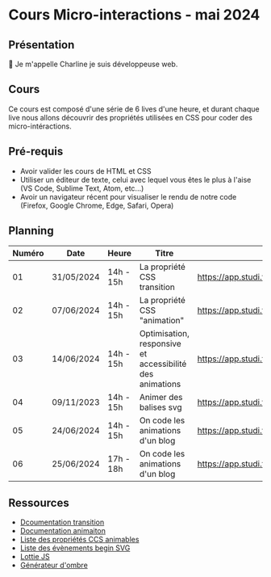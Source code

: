 # Cours Micro-interactions - mai 2024

## Présentation

👋 Je m'appelle Charline je suis développeuse web.

## Cours

Ce cours est composé d'une série de 6 lives d'une heure, et durant chaque live nous allons découvrir des propriétés utilisées en CSS pour coder des micro-intéractions.

## Pré-requis

- Avoir valider les cours de HTML et CSS
- Utiliser un éditeur de texte, celui avec lequel vous êtes le plus à l'aise (VS Code, Sublime Text, Atom, etc...)
- Avoir un navigateur récent pour visualiser le rendu de notre code (Firefox, Google Chrome, Edge, Safari, Opera)

## Planning

| Numéro | Date       | Heure     | Titre                                                    | Replay                                                                                  |
| ------ | ---------- | --------- | -------------------------------------------------------- | --------------------------------------------------------------------------------------- |
| 01     | 31/05/2024 | 14h - 15h | La propriété CSS transition                              | https://app.studi.fr/v3/events/69368/replay                                             |
| 02     | 07/06/2024 | 14h - 15h | La propriété CSS "animation"                             | https://app.studi.fr/v3/events/69369/detailshttps://app.studi.fr/v3/events/69369/replay |
| 03     | 14/06/2024 | 14h - 15h | Optimisation, responsive et accessibilité des animations | https://app.studi.fr/v3/events/69373/replay                                             |
| 04     | 09/11/2023 | 14h - 15h | Animer des balises svg                                   | https://app.studi.fr/v3/events/69372/replay                                             |
| 05     | 24/06/2024 | 14h - 15h | On code les animations d'un blog                         | https://app.studi.fr/v3/events/69370/replay                                             |
| 06     | 25/06/2024 | 17h - 18h | On code les animations d'un blog                         | https://app.studi.fr/v3/events/69371/replay                                             |

## Ressources

- [Dcoumentation transition](https://developer.mozilla.org/fr/docs/Web/CSS/transition)
- [Documentation animaiton](https://developer.mozilla.org/fr/docs/Web/CSS/animation)
- [Liste des propriétés CCS animables](https://developer.mozilla.org/fr/docs/Web/CSS/CSS_animated_properties)
- [Liste des évènements begin SVG](https://developer.mozilla.org/en-US/docs/Web/SVG/Attribute/begin)
- [Lottie JS](https://lottiefiles.com/fr/web-player)
- [Générateur d'ombre](https://box-shadow.dev/)
